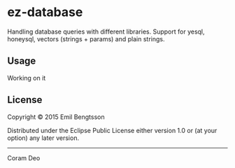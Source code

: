 # ez-database

Handling database queries with different libraries. Support for yesql, honeysql, vectors (strings + params) and plain strings.

## Usage

Working on it

## License

Copyright © 2015 Emil Bengtsson

Distributed under the Eclipse Public License either version 1.0 or (at
your option) any later version.

---

Coram Deo
